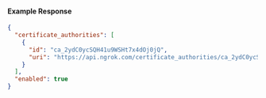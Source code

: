 <!-- Code generated for API Clients. DO NOT EDIT. -->

#### Example Response

```json
{
  "certificate_authorities": [
    {
      "id": "ca_2ydC0ycSQH41u9WSHt7x4dOj0jQ",
      "uri": "https://api.ngrok.com/certificate_authorities/ca_2ydC0ycSQH41u9WSHt7x4dOj0jQ"
    }
  ],
  "enabled": true
}
```
